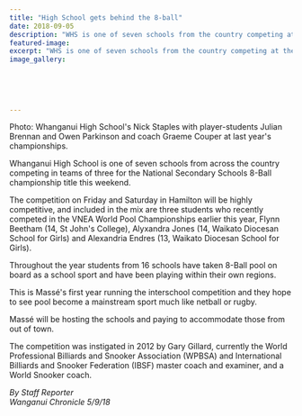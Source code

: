 ```yaml
---
title: "High School gets behind the 8-ball"
date: 2018-09-05
description: "WHS is one of seven schools from the country competing at the NSS 8-Ball champs this weekend..."
featured-image: 
excerpt: "WHS is one of seven schools from the country competing at the NSS 8-Ball champs this weekend."
image_gallery:
    
    
    
    
    
---
```


<p>Photo:&nbsp;<span>Whanganui High School's Nick Staples with player-students Julian Brennan and Owen Parkinson and coach Graeme Couper at last year's championships.</span></p>
<p class="element element-paragraph">Whanganui High School is one of seven schools from across the country competing in teams of three for the National Secondary Schools 8-Ball championship title this weekend.</p>
<p class="element element-paragraph">The competition on Friday and Saturday in Hamilton will be highly competitive, and included in the mix are three students who recently competed in the VNEA World Pool Championships earlier this year, Flynn Beetham (14, St John's College), Alyxandra Jones (14, Waikato Diocesan School for Girls) and Alexandria Endres (13, Waikato Diocesan School for Girls).</p>
<p class="element element-paragraph">Throughout the year students from 16 schools have taken 8-Ball pool on board as a school sport and have been playing within their own regions.</p>
<p class="element element-paragraph">This is Mass&eacute;'s first year running the interschool competition and they hope to see pool become a mainstream sport much like netball or rugby.</p>
<p class="element element-paragraph">Mass&eacute; will be hosting the schools and paying to accommodate those from out of town.</p>
<p class="element element-paragraph">The competition was instigated in 2012 by Gary Gillard, currently the World Professional Billiards and Snooker Association (WPBSA) and International Billiards and Snooker Federation (IBSF) master coach and examiner, and a World Snooker coach.</p>
<p class="element element-paragraph"><em>By Staff Reporter</em><br /><em>Wanganui Chronicle 5/9/18</em></p>

